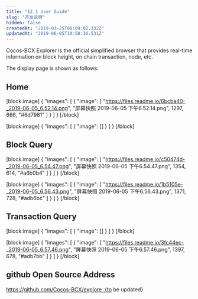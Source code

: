 ```yaml
---
title: "12.1 User Guide"
slug: "开发说明"
hidden: false
createdAt: "2019-03-25T06:09:02.332Z"
updatedAt: "2019-06-05T10:58:36.531Z"
---
```

Cocos-BCX Explorer is the official simplified browser that provides real-time information on block height, on chain transaction, node, etc.

The display page is shown as follows:

## Home 
[block:image]
{
  "images": [
    {
      "image": [
        "https://files.readme.io/6bcba40-_2019-06-05_6.52.14.png",
        "屏幕快照 2019-06-05 下午6.52.14.png",
        1297,
        666,
        "#6d7981"
      ]
    }
  ]
}
[/block]

[block:image]
{
  "images": [
    {
      "image": []
    }
  ]
}
[/block]
## Block Query
[block:image]
{
  "images": [
    {
      "image": [
        "https://files.readme.io/c50474d-_2019-06-05_6.54.47.png",
        "屏幕快照 2019-06-05 下午6.54.47.png",
        1354,
        614,
        "#a6b0b4"
      ]
    }
  ]
}
[/block]

[block:image]
{
  "images": [
    {
      "image": [
        "https://files.readme.io/1b5105e-_2019-06-05_6.56.43.png",
        "屏幕快照 2019-06-05 下午6.56.43.png",
        1371,
        728,
        "#adb6bc"
      ]
    }
  ]
}
[/block]
## Transaction Query
[block:image]
{
  "images": [
    {
      "image": []
    }
  ]
}
[/block]

[block:image]
{
  "images": [
    {
      "image": [
        "https://files.readme.io/3fc44ec-_2019-06-05_6.57.46.png",
        "屏幕快照 2019-06-05 下午6.57.46.png",
        1397,
        678,
        "#adb7bb"
      ]
    }
  ]
}
[/block]
## github Open Source Address
https://github.com/Cocos-BCX/explore（to be updated）